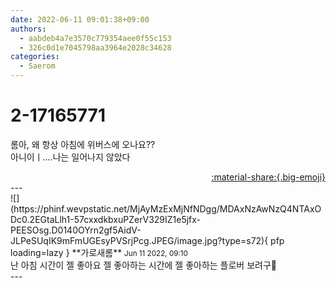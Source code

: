 ```yaml
---
date: 2022-06-11 09:01:38+09:00
authors:
  - aabdeb4a7e3570c779354aee0f55c153
  - 326c0d1e7045798aa3964e2028c34628
categories:
  - Saerom
---
```


# 2-17165771

<div class="post-container" markdown="1">
<div class="content-container md-sidebar__scrollwrap" markdown="1">

롬아, 왜 항상 아침에 위버스에 오나요?? <br>아니이ㅣ....나는 일어나지 않았다 

</div>
</div>

<div style="text-align: right;" markdown="1">
<a href="https://weverse.io/fromis9/fanpost/2-17165771" style="text-align: right;">:material-share:{.big-emoji}</a>
</div>
---

<div class="comments-container md-sidebar__scrollwrap" markdown="1">
<div class="comment" markdown="1">
<div class='id-container' markdown="1">
![](https://phinf.wevpstatic.net/MjAyMzExMjNfNDgg/MDAxNzAwNzQ4NTAxODc0.2EGtaLlh1-57cxxdkbxuPZerV329IZ1e5jfx-PEESOsg.D0140OYrn2gf5AidV-JLPeSUqIK9mFmUGEsyPVSrjPcg.JPEG/image.jpg?type=s72){ pfp loading=lazy }
**<span class="artist">가로새롬</span>** <small>Jun 11 2022, 09:10</small><br>
</div>
<div class='comment-body' markdown="1">
난 아침 시간이 젤 좋아요 젤 좋아하는 시간에 젤 좋아하는 플로버 보려구🦊
</div>
</div>
</div>
---
